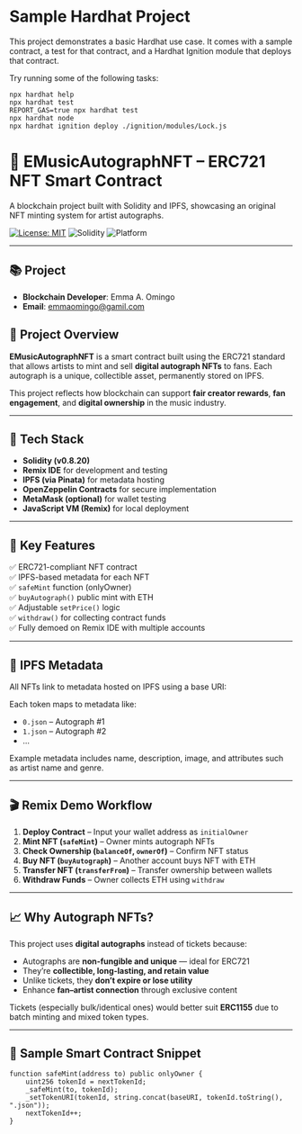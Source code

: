 # Sample Hardhat Project

This project demonstrates a basic Hardhat use case. It comes with a sample contract, a test for that contract, and a Hardhat Ignition module that deploys that contract.

Try running some of the following tasks:

```shell
npx hardhat help
npx hardhat test
REPORT_GAS=true npx hardhat test
npx hardhat node
npx hardhat ignition deploy ./ignition/modules/Lock.js
```
# 🎵 EMusicAutographNFT – ERC721 NFT Smart Contract

A blockchain project built with Solidity and IPFS, showcasing an original NFT minting system for artist autographs.

[![License: MIT](https://img.shields.io/badge/License-MIT-blue.svg)](https://opensource.org/licenses/MIT)
![Solidity](https://img.shields.io/badge/Solidity-^0.8.20-lightgrey)
![Platform](https://img.shields.io/badge/Tested%20On-Remix-orange)

---

## 📚  Project


- **Blockchain Developer**: Emma A. Omingo  
- **Email**: emmaomingo@gamil.com 


## 🚀 Project Overview

**EMusicAutographNFT** is a smart contract built using the ERC721 standard that allows artists to mint and sell **digital autograph NFTs** to fans. Each autograph is a unique, collectible asset, permanently stored on IPFS.

This project reflects how blockchain can support **fair creator rewards**, **fan engagement**, and **digital ownership** in the music industry.

---

## 🔧 Tech Stack

- **Solidity (v0.8.20)**
- **Remix IDE** for development and testing
- **IPFS (via Pinata)** for metadata hosting
- **OpenZeppelin Contracts** for secure implementation
- **MetaMask (optional)** for wallet testing
- **JavaScript VM (Remix)** for local deployment

---

## 🧠 Key Features

✅ ERC721-compliant NFT contract  
✅ IPFS-based metadata for each NFT  
✅ `safeMint` function (onlyOwner)  
✅ `buyAutograph()` public mint with ETH  
✅ Adjustable `setPrice()` logic  
✅ `withdraw()` for collecting contract funds  
✅ Fully demoed on Remix IDE with multiple accounts

---

## 📂 IPFS Metadata

All NFTs link to metadata hosted on IPFS using a base URI:


Each token maps to metadata like:
- `0.json` – Autograph #1
- `1.json` – Autograph #2
- ...

Example metadata includes name, description, image, and attributes such as artist name and genre.

---

## 🎬 Remix Demo Workflow

1. **Deploy Contract** – Input your wallet address as `initialOwner`
2. **Mint NFT (`safeMint`)** – Owner mints autograph NFTs
3. **Check Ownership (`balanceOf`, `ownerOf`)** – Confirm NFT status
4. **Buy NFT (`buyAutograph`)** – Another account buys NFT with ETH
5. **Transfer NFT (`transferFrom`)** – Transfer ownership between wallets
6. **Withdraw Funds** – Owner collects ETH using `withdraw`

---

## 📈 Why Autograph NFTs?

This project uses **digital autographs** instead of tickets because:

- Autographs are **non-fungible and unique** — ideal for ERC721
- They’re **collectible, long-lasting, and retain value**
- Unlike tickets, they **don’t expire or lose utility**
- Enhance **fan–artist connection** through exclusive content

Tickets (especially bulk/identical ones) would better suit **ERC1155** due to batch minting and mixed token types.

---

## 📜 Sample Smart Contract Snippet

```solidity
function safeMint(address to) public onlyOwner {
    uint256 tokenId = nextTokenId;
    _safeMint(to, tokenId);
    _setTokenURI(tokenId, string.concat(baseURI, tokenId.toString(), ".json"));
    nextTokenId++;
}


